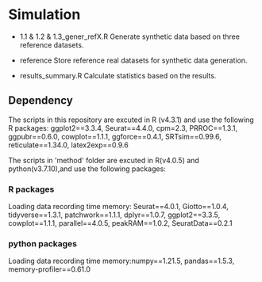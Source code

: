 # Simulation

- 1.1 & 1.2 & 1.3_gener_refX.R Generate synthetic data based on three reference datasets.

- reference Store reference real datasets for synthetic data generation.

- results_summary.R Calculate statistics based on the results.

## Dependency
The scripts in this repository are excuted in R (v4.3.1) and use the following R packages:
ggplot2==3.3.4, Seurat==4.4.0, cpm=2.3, PRROC==1.3.1, ggpubr==0.6.0, cowplot==1.1.1, ggforce==0.4.1, SRTsim==0.99.6, reticulate==1.34.0, latex2exp==0.9.6

The scripts in 'method' folder are excuted in R(v4.0.5) and python(v3.7.10),and use the following packages:
### R packages
Loading data recording time memory: Seurat==4.0.1, Giotto==1.0.4, tidyverse==1.3.1, patchwork==1.1.1, dplyr==1.0.7, ggplot2==3.3.5, cowplot==1.1.1, parallel==4.0.5, peakRAM==1.0.2, SeuratData==0.2.1

### python packages
Loading data recording time memory:numpy==1.21.5, pandas==1.5.3, memory-profiler==0.61.0

